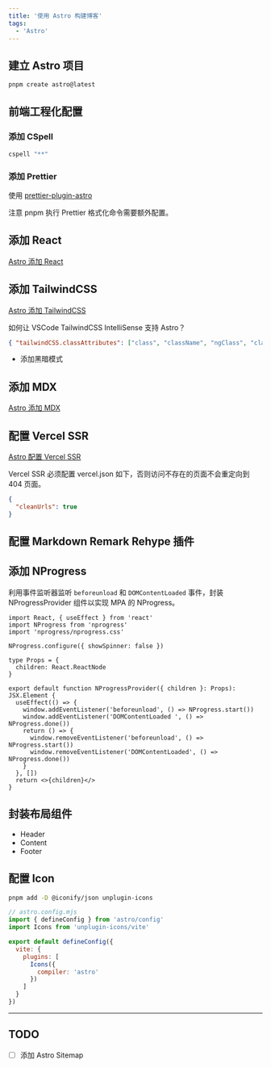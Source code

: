 ```yaml
---
title: '使用 Astro 构建博客'
tags:
  - 'Astro'
---
```


## 建立 Astro 项目

```bash
pnpm create astro@latest
```

## 前端工程化配置

### 添加 CSpell

```bash
cspell "**"
```

### 添加 Prettier

使用 [prettier-plugin-astro](https://github.com/withastro/prettier-plugin-astro/)

注意 pnpm 执行 Prettier 格式化命令需要额外配置。

## 添加 React

[Astro 添加 React](https://docs.astro.build/en/guides/integrations-guide/react/)

## 添加 TailwindCSS

[Astro 添加 TailwindCSS](https://docs.astro.build/en/guides/integrations-guide/tailwind/)

如何让 VSCode TailwindCSS IntelliSense 支持 Astro？

```json
{ "tailwindCSS.classAttributes": ["class", "className", "ngClass", "class:list"] }
```

- 添加黑暗模式

## 添加 MDX

[Astro 添加 MDX](https://docs.astro.build/en/guides/integrations-guide/mdx/)

## 配置 Vercel SSR

[Astro 配置 Vercel SSR](https://docs.astro.build/guides/deploy/vercel/)

Vercel SSR 必须配置 vercel.json 如下，否则访问不存在的页面不会重定向到 404 页面。

```json
{
  "cleanUrls": true
}
```

## 配置 Markdown Remark Rehype 插件

## 添加 NProgress

利用事件监听器监听 `beforeunload` 和 `DOMContentLoaded` 事件，封装 NProgressProvider 组件以实现 MPA 的 NProgress。

```tsx
import React, { useEffect } from 'react'
import NProgress from 'nprogress'
import 'nprogress/nprogress.css'

NProgress.configure({ showSpinner: false })

type Props = {
  children: React.ReactNode
}

export default function NProgressProvider({ children }: Props): JSX.Element {
  useEffect(() => {
    window.addEventListener('beforeunload', () => NProgress.start())
    window.addEventListener('DOMContentLoaded ', () => NProgress.done())
    return () => {
      window.removeEventListener('beforeunload', () => NProgress.start())
      window.removeEventListener('DOMContentLoaded', () => NProgress.done())
    }
  }, [])
  return <>{children}</>
}
```

## 封装布局组件

- Header
- Content
- Footer

## 配置 Icon

```bash
pnpm add -D @iconify/json unplugin-icons
```

```javascript
// astro.config.mjs
import { defineConfig } from 'astro/config'
import Icons from 'unplugin-icons/vite'

export default defineConfig({
  vite: {
    plugins: [
      Icons({
        compiler: 'astro'
      })
    ]
  }
})
```

---

## TODO

- [ ] 添加 Astro Sitemap
